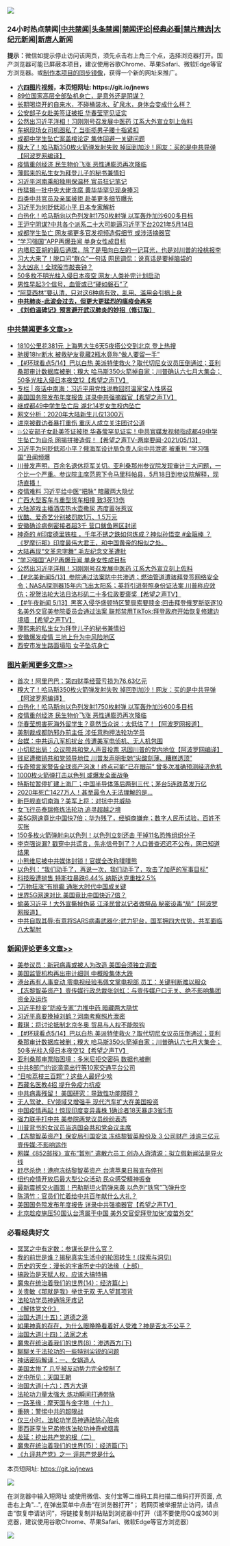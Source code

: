 ![](https://raw.githubusercontent.com/fqnews/bnews/master/64photo/fqnews-qr.jpg)

<div id="tt">
<h3>24小时热点禁闻|<a href="#%E4%B8%AD%E5%85%B1%E7%A6%81%E9%97%BB%E6%9B%B4%E5%A4%9A%E6%96%87%E7%AB%A0">中共禁闻</a>|<a href="#%E5%9B%BE%E7%89%87%E6%96%B0%E9%97%BB%E6%9B%B4%E5%A4%9A%E6%96%87%E7%AB%A0">头条禁闻</a>|<a href="#%E6%96%B0%E9%97%BB%E8%AF%84%E8%AE%BA%E6%9B%B4%E5%A4%9A%E6%96%87%E7%AB%A0">禁闻评论|<a href="#%E5%BF%85%E7%9C%8B%E7%BB%8F%E5%85%B8%E5%A5%BD%E6%96%87">经典必看|<a href="/video.md#%E7%A6%81%E7%89%87%E7%B2%BE%E9%80%89">禁片精选</a>|<a href="https://github.com/fqnews/djy/blob/master/gb/nf1351518.md#1">大纪元新闻</a>|<a href="https://github.com/fqnews/ntdtv/blob/master/gb/prog204.md#1">新唐人新闻</a></h3>
<div><b>提示：</b>微信如提示停止访问该网页，须先点击右上角三个点，选择浏览器打开。国产浏览器可能已屏蔽本项目，建议使用谷歌Chrome、苹果Safari、微软Edge等官方浏览器。或<a href="https://github.com/fqnews/bnews/blob/master/%E5%88%B6%E4%BD%9Cgit%E7%A6%81%E9%97%BB%E9%95%9C%E5%83%8F.md">制作本项目的同步镜像</a>，获得一个新的网址来推广。</div>
<ul>
<li><b><a href="http://d1.bdrive.tk/64.mp4" target="_blank">六四图片视频</a>，本页短网址: https://git.io/jnews</b></li>
<li><a href="/lifebaike/20210514/1546031.md">89位国家高层全部坠机身亡，是意外还是阴谋？</a></li>
<li><a href="/lifebaike/20210514/1546050.md">长期喝烧开的自来水，不碰桶装水、矿泉水，身体会变成什么样？</a></li>
<li><a href="/cbnews/20210514/1546063.md">公安部子女赴美签证被拒 华春莹罕见证实</a></li>
<li><a href="/cbnews/20210514/1546311.md">公然出习近平洋相！习刚刚号召发展中医药 江系大外宣立刻上佐料</a></li>
<li><a href="/cbnews/20210514/1546144.md">车祸现场女司机图私了 当街揽男子腰十指紧扣</a></li>
<li><a href="/ssgc/20210514/1546032.md">成都中学生坠亡案盖棺论定 集体回避一关键问题</a></li>
<li><a href="/topimagenews/20210514/1546206.md">糗大了！哈马斯350枚火箭弹发射失败 掉回到加沙！网友：买的是中共导弹【阿波罗网编译】</a></li>
<li><a href="/topimagenews/20210514/1545990.md">疫情重创经济 民生物价飞涨 恶性通膨恐再次降临</a></li>
<li><a href="/cbnews/20210514/1546272.md">薄熙来的私生女为拜登儿子的秘书兼情妇</a></li>
<li><a href="/cbnews/20210514/1546236.md">习近平河南乘船独用保温杯 官员狂记笔记</a></li>
<li><a href="/cnnews/20210514/1546411.md">传猛揭一批中央大佬贪腐 黄华华罕见现身捧习</a></li>
<li><a href="/cbnews/20210514/1546216.md">四类中共官员及亲属被拒 赴美更多细节曝光</a></li>
<li><a href="/comments/20210514/1546167.md">习近平为何贬低邓小平 日本专家解析</a></li>
<li><a href="/topimagenews/20210514/1546187.md">白热化！哈马斯向以色列发射1750枚射弹 以军轰炸加沙600多目标</a></li>
<li><a href="/bannedvideo/20210514/1546448.md">王沪宁阴谋?中共各个派系二十大可能逼习近平下台2021年5月14日</a></li>
<li><a href="/cnnews/20210514/1546500.md">成都学生坠亡 网友揭更多官发视频造假细节 或涉活摘器官</a></li>
<li><a href="/cbnews/20210514/1546358.md">“学习强国”APP再爆丑闻 单身女性成目标</a></li>
<li><a href="/ssgc/20210514/1545888.md">内塔尼亚胡的最后通牒，除了是甩向白左的一记耳光，也是对川普的投桃报李</a></li>
<li><a href="/comments/20210514/1546034.md">习大大来了！脱口问“群众”一句话 网民调侃：说真话是要掉脑袋的</a></li>
<li><a href="/cnnews/20210514/1546237.md">3大凶兆！全球股市敲丧钟？</a></li>
<li><a href="/cnnews/20210514/1546212.md">50多枚不明光柱入侵日本夜空 网友:人类补完计划启动</a></li>
<li><a href="/comments/20210514/1546248.md">男性早起3个信号，血管或已“硬如磐石”了</a></li>
<li><a href="/health/20210514/1546067.md">“阿莫西林”要认清，只对这6种病有效，乱用、滥用会引祸上身</a></li>
<li><b><a href="/comments/20200211/1275071.md" target="_blank">中共肺炎-此波会过去，但更大更猛烈的瘟疫会再来</a></b></li>
<li><b><a href="/comments/20200207/1272816.md" target="_blank">《刘伯温碑记》预言避开武汉肺炎的妙招（修订版）</a></b></li>
</ul>
</div>

<div class="catlist">
<h3><a href="/cbnews/" target="_blank">中共禁闻</a><span><a href="/cbnews/" target="_blank" rel="nofollow">更多文章>></a></span></h3>
<ul>
<li><a href="/cbnews/20210515/1546626.md" target="_blank">1810公里花381元 上海男大生6天5夜搭公交到北京 登上热搜</a></li>
<li><a href="/cbnews/20210515/1546609.md" target="_blank">驰援18hr断水 被救驴友竟藏2瓶水竟称“做人要留一手”</a></li>
<li><a href="/comments/20210515/1546604.md" target="_blank">【#环球看点5/14】巴以白热 美派特使救火？取代切尼女议员压倒通过；亚利桑那审计数据库被删；糗大 哈马斯350火箭掉自家；川普确认六七月大集会；50多光柱入侵日本夜空12【希望之声TV】</a></li>
<li><a href="/cbnews/20210515/1546587.md" target="_blank">专栏 | 夜话中南海：习近平用党性说教回怼温家宝人性感召</a></li>
<li><a href="/comments/20210514/1546526.md" target="_blank">美国国务院发布年度报告 详录中共强摘器官【希望之声TV】</a></li>
<li><a href="/cbnews/20210514/1546512.md" target="_blank">继成都49中学生坠亡后 湖北14岁女生校内坠亡</a></li>
<li><a href="/cbnews/20210514/1546498.md" target="_blank">网文分析：2020年大陆新生儿仅1300万</a></li>
<li><a href="/cbnews/20210514/1546497.md" target="_blank">进京被截访者暴打重伤 重庆人成立关注团讨公道</a></li>
<li><a href="/comments/20210514/1546468.md" target="_blank">💥公安部子女赴美签证被拒 华春莹罕见证实！中共官媒发视频指成都49中学生坠亡为自杀 网揭拼接造假！【希望之声TV-两岸要闻-2021/05/13】</a></li>
<li><a href="/cbnews/20210514/1546465.md" target="_blank">习近平为何贬低邓小平？俄海军设计局负责人向中共泄密 被重判 “学习强国”丑闻频爆</a></li>
<li><a href="/comments/20210514/1546447.md" target="_blank">川普发声明，百余名退休将军关切。亚利桑那州参议院发现审计三大问题，一个比一个严重。参议院主席范恩下令马里科帕县，5月18日到参议院解释，现场直播！</a></li>
<li><a href="/cbnews/20210514/1546406.md" target="_blank">疫情难料 习近平给中医“把脉” 暗藏两大隐忧</a></li>
<li><a href="/cbnews/20210514/1546405.md" target="_blank">广西大型客车与重型货车相撞 致3死13伤</a></li>
<li><a href="/cbnews/20210514/1546404.md" target="_blank">大陆游戏主播酒店热水壶撒尿 态度嚣张惹议</a></li>
<li><a href="/cbnews/20210514/1546403.md" target="_blank">优酷、爱奇艺分别被罚款1万、1.5万元</a></li>
<li><a href="/cbnews/20210514/1546402.md" target="_blank">安徽确诊病例密接者超3千 营口鲅鱼圈区封闭</a></li>
<li><a href="/comments/20210514/1546389.md" target="_blank">神奇的 #印度德里铁柱 ，千年不锈之鉄如何炼成？神似孙悟空 #金箍棒 ？《罗摩衍那》印度最伟大君王，和中国黄帝的相似之处。</a></li>
<li><a href="/cbnews/20210514/1546372.md" target="_blank">大陆再现“文革忠字舞” 毛左纪念文革遭批</a></li>
<li><a href="/cbnews/20210514/1546358.md" target="_blank">“学习强国”APP再爆丑闻 单身女性成目标</a></li>
<li><a href="/cbnews/20210514/1546311.md" target="_blank">公然出习近平洋相！习刚刚号召发展中医药 江系大外宣立刻上佐料</a></li>
<li><a href="/comments/20210514/1546278.md" target="_blank">【#北美新闻5/13】参院通过法案防中共渗透；燃油管道遭骇拜登签网络安全令；NASA探测器15年内飞出太阳系；英将引进带照身份证法案 川普称应效仿；祝贺法轮大法日洛杉矶二十多位政要褒奖【希望之声TV】</a></li>
<li><a href="/comments/20210514/1546277.md" target="_blank">【#午夜新闻 5/13】黑客入侵华盛顿特区警局索要赎金;回击拜登俄罗斯驱逐10名美外交官美参院委员会通过法案 联邦禁用TikTok;拜登政府开始恢复修建边境墙 【希望之声TV】</a></li>
<li><a href="/cbnews/20210514/1546272.md" target="_blank">薄熙来的私生女为拜登儿子的秘书兼情妇</a></li>
<li><a href="/cbnews/20210514/1546261.md" target="_blank">安徽爆发疫情 三地上升为中风险地区</a></li>
<li><a href="/cbnews/20210514/1546241.md" target="_blank">西安市发生路面塌陷 女子坠坑身亡</a></li>

</ul>
</div>
<div class="catlist">
<h3><a href="/topimagenews/" target="_blank">图片新闻</a><span><a href="/topimagenews/" target="_blank" rel="nofollow">更多文章>></a></span></h3>
<ul>
<li><a href="/topimagenews/20210514/1546230.md" target="_blank">首次！阿里巴巴：第四财季经营亏损为76.63亿元</a></li>
<li><a href="/topimagenews/20210514/1546206.md" target="_blank">糗大了！哈马斯350枚火箭弹发射失败 掉回到加沙！网友：买的是中共导弹【阿波罗网编译】</a></li>
<li><a href="/topimagenews/20210514/1546187.md" target="_blank">白热化！哈马斯向以色列发射1750枚射弹 以军轰炸加沙600多目标</a></li>
<li><a href="/topimagenews/20210514/1545990.md" target="_blank">疫情重创经济 民生物价飞涨 恶性通膨恐再次降临</a></li>
<li><a href="/topimagenews/20210513/1545571.md" target="_blank">华春莹想害死海外留学生？竟然当众说：太低估了！【阿波罗网报道】</a></li>
<li><a href="/topimagenews/20210513/1545504.md" target="_blank">美制裁成都防邪办前主任 涉任意拘押法轮功学员</a></li>
<li><a href="/topimagenews/20210513/1545462.md" target="_blank">台媒：中共运八军机扰台 传遭美军电侦机、无人机包围</a></li>
<li><a href="/topimagenews/20210513/1545194.md" target="_blank">小切尼出局：众议院共和党人声音投票 巩固川普的党内地位【阿波罗网编译】</a></li>
<li><a href="/topimagenews/20210513/1545184.md" target="_blank">钱尼遭撤销共和党领导地位 川普发声明批她“尖酸刻薄、糟糕透顶”</a></li>
<li><a href="/topimagenews/20210512/1545129.md" target="_blank">传奇预言家警告全球资产泡沫！终点可能“已在眼前” 曾多次准确预测经济危机</a></li>
<li><a href="/topimagenews/20210512/1545100.md" target="_blank">1000枚火箭弹打击以色列 或爆发全面战争</a></li>
<li><a href="/topimagenews/20210512/1544992.md" target="_blank">特斯拉暂停扩建上海厂；中国半导体落后两到三代；茅台5连跌蒸发万亿</a></li>
<li><a href="/topimagenews/20210512/1544931.md" target="_blank">2020年死亡1427万人！甚至最令人无法理解的是&#8230;</a></li>
<li><a href="/topimagenews/20210512/1544826.md" target="_blank">新巨舰直切南海？美军上将：对抗中共威胁</a></li>
<li><a href="/topimagenews/20210512/1544658.md" target="_blank">女飞行员泰瑞修炼法轮功 追寻超越之境</a></li>
<li><a href="/topimagenews/20210511/1544302.md" target="_blank">美5G网速竟比中国快7倍；华为残了，经销商嫌弃；数字人民币试验，百姓不买账</a></li>
<li><a href="/topimagenews/20210511/1544161.md" target="_blank">150多枚火箭弹射向以色列！以色列立刻还击 干掉11名恐怖组织分子</a></li>
<li><a href="/topimagenews/20210511/1544116.md" target="_blank">李克强说漏? 戳穿中共谎言，先兆信号到了？人口普查迟迟不公布，网已知道结果</a></li>
<li><a href="/topimagenews/20210511/1544059.md" target="_blank">小熊维尼被中共媒体封锁！官媒全改称噗噗熊</a></li>
<li><a href="/topimagenews/20210511/1543978.md" target="_blank">以色列：“我们动手了，再说一次，我们动手了，攻击了加萨的军事目标”</a></li>
<li><a href="/topimagenews/20210511/1543814.md" target="_blank">科技股遭抛售 特斯拉暴跌6.44% 纳斯达克重挫2.5%</a></li>
<li><a href="/topimagenews/20210511/1543692.md" target="_blank">“万物狂涨”有排癫 通胀大时代中国成关键</a></li>
<li><a href="/topimagenews/20210511/1543691.md" target="_blank">世界5G网速对比 美国竟比中国快近7倍？</a></li>
<li><a href="/topimagenews/20210509/1542876.md" target="_blank">偷袭习近平！大外宣撕掉伪装 江泽民曾以记者做祭品 秘密设毒“局”【阿波罗网报道】</a></li>
<li><a href="/topimagenews/20210509/1542826.md" target="_blank">中共自取其辱:有意将SARS病毒武器化;武力犯台，国军拥四大优势，共军面临八大掣肘</a></li>

</ul>
</div>
<div class="catlist">
<h3><a href="/comments/" target="_blank">新闻评论</a><span><a href="/comments/" target="_blank" rel="nofollow">更多文章>></a></span></h3>
<ul>
<li><a href="/comments/20210515/1546635.md" target="_blank">美参议员：新冠病毒或被人为改造 美国会须独立调查</a></li>
<li><a href="/comments/20210515/1546634.md" target="_blank">美国监管机构再出审计细则 中概股集体大跌</a></li>
<li><a href="/comments/20210515/1546622.md" target="_blank">港台再有人事变动 零电视经验韦佩文掌电视部 员工：关键判断难以服众</a></li>
<li><a href="/comments/20210515/1546621.md" target="_blank">【冻黎智英资产】壹传媒行政总裁张剑虹：与壹传媒户口无关、绝不影响集团资金及运作</a></li>
<li><a href="/comments/20210515/1546620.md" target="_blank">习近平秒变“防疫专家”力推中药 暗藏两大隐忧</a></li>
<li><a href="/comments/20210515/1546619.md" target="_blank">习近平真要换掉刘鹤？河南考察照片泄密</a></li>
<li><a href="/comments/20210515/1546618.md" target="_blank">戴琪：将讨论抵制北京冬奥 贸易与人权不能脱钩</a></li>
<li><a href="/comments/20210515/1546604.md" target="_blank">【#环球看点5/14】巴以白热 美派特使救火？取代切尼女议员压倒通过；亚利桑那审计数据库被删；糗大 哈马斯350火箭掉自家；川普确认六七月大集会；50多光柱入侵日本夜空12【希望之声TV】</a></li>
<li><a href="/comments/20210515/1546603.md" target="_blank">亚利桑那审票陷困境：多米尼拒交密码 数据也被删</a></li>
<li><a href="/comments/20210515/1546602.md" target="_blank">中共8部门约谈滴滴出行等10家交通平台公司</a></li>
<li><a href="/comments/20210515/1546601.md" target="_blank">“日啖荔枝三百颗”？这些人最好少啖</a></li>
<li><a href="/comments/20210515/1546600.md" target="_blank">西藏名医教4招 提升免疫力抗疫</a></li>
<li><a href="/comments/20210515/1546599.md" target="_blank">中共病毒残留！ 美国研究：导致性功能障碍？</a></li>
<li><a href="/comments/20210515/1546598.md" target="_blank">无人驾驶、EV领域又增强手 现代汽车扩大在美国投资</a></li>
<li><a href="/comments/20210515/1546590.md" target="_blank">中国疫情再起！惊现印度变异毒株 1确诊者18天暴走3省5市</a></li>
<li><a href="/comments/20210515/1546578.md" target="_blank">强力联手打中共 美参院两党议员纷纷表态</a></li>
<li><a href="/comments/20210515/1546577.md" target="_blank">川普背书的女议员当选国会共和党会议主席</a></li>
<li><a href="/comments/20210515/1546570.md" target="_blank">【冻黎智英资产】保安局引国安法 冻结黎智英股份及 3 公司财产 涉逾三亿元 壹传媒:不影响运作</a></li>
<li><a href="/comments/20210515/1546569.md" target="_blank">网媒《852邮报》宣布“暂别” 遣散六员工 创办人游清源：拟立假新闻法是导火线</a></li>
<li><a href="/comments/20210515/1546568.md" target="_blank">赶尽杀绝！港府冻结黎智英资产 台湾苹果日报宣布停刊</a></li>
<li><a href="/comments/20210514/1546550.md" target="_blank">纽约疫情开放后最大型公众活动 民众感受精神振奋</a></li>
<li><a href="/comments/20210514/1546539.md" target="_blank">最新震撼交火画面！巴勒斯坦火箭弹来袭 以色列“铁穹”飞弹升空</a></li>
<li><a href="/comments/20210514/1546535.md" target="_blank">陈清竹：官员们忙着给中共百年献什么大礼？</a></li>
<li><a href="/comments/20210514/1546526.md" target="_blank">美国国务院发布年度报告 详录中共强摘器官【希望之声TV】</a></li>
<li><a href="/comments/20210514/1546519.md" target="_blank">北京趁疫施压50国认台湾属于中国 美外交官促拜登加快“疫苗外交”</a></li>

</ul>
</div>

<div class="catlist">
<h3>必看经典好文</h3>
<ul>
<li><a href="/tculture/20200812/1378929.md" target="_blank">冥冥之中有定数：参谋长是什么官？</a></li>
<li><a href="/comments/20200715/1359453.md" target="_blank">我的前世是谁？揭秘真实生活中的轮回转生！(探索与洞见)</a></li>
<li><a href="/tculture/20121025/73065.md" target="_blank">历史的天空：漫长的宇宙历史中的法缘（上部）</a></li>
<li><a href="/comments/20200814/1379994.md" target="_blank">搞政治是天赋人权，应该大搞特搞</a></li>
<li><a href="/topimagenews/20180605/953415.md" target="_blank">魔鬼在统治着我们的世界(14)：经济篇(上)</a></li>
<li><a href="/topimagenews/20170331/738673.md" target="_blank">关贵敏《那就是我》举世无双 无人望其项背</a></li>
<li><a href="/health/20170626/780263.md" target="_blank">法轮功学员神通除牙疼记</a></li>
<li><a href="/bookwiki/20130610/138400.md" target="_blank">《解体党文化》</a></li>
<li><a href="/topimagenews/20180322/917868.md" target="_blank">治国大道(十五)：道德之源</a></li>
<li><a href="/comments/20200623/1346844.md" target="_blank">如果神真的存在，为什么眼睁睁看着好人受难？神是否太不公平？</a></li>
<li><a href="/cbnews/20180320/916962.md" target="_blank">治国大道(十四)：法家之术</a></li>
<li><a href="/topimagenews/20180527/948714.md" target="_blank">魔鬼在统治着我们的世界(8)：渗透西方(下)</a></li>
<li><a href="/comments/20190417/1114875.md" target="_blank">聊聊关于法轮功的一些特别尖锐的问题</a></li>
<li><a href="/comments/20200609/1342224.md" target="_blank">神话密码解译：一、女娲造人</a></li>
<li><a href="/comments/20200624/1349702.md" target="_blank">美国太惨了 几乎被反动势力完全控制了</a></li>
<li><a href="/tculture/xiulian/20151111/470021.md" target="_blank">定中所见：天国王朝</a></li>
<li><a href="/comments/20201110/1428663.md" target="_blank">治国大道(十六)：西方大道</a></li>
<li><a href="/cbnews/20200816/1381005.md" target="_blank">法轮功力量太强大 炼功瞬间打通带脉</a></li>
<li><a href="/topimagenews/20180327/919935.md" target="_blank">一路圣缘：摩天国与金字塔（十九）</a></li>
<li><a href="/comments/20200717/1362287.md" target="_blank">重磅：警惕中共的超限战</a></li>
<li><a href="/health/20170626/780270.md" target="_blank">仅三小时，法轮功学员神通祛除心脏病</a></li>
<li><a href="/topimagenews/20210214/1487270.md" target="_blank">墨西哥孪生兄弟修炼法轮功神奇戒烟毒</a></li>
<li><a href="/comments/20200928/1404653.md" target="_blank">龙延：挖出共产党的根（二）</a></li>
<li><a href="/topimagenews/20180610/955499.md" target="_blank">魔鬼在统治着我们的世界(15)：经济篇(下)</a></li>
<li><a href="/bookonline/20131116/201056.md" target="_blank">《九评共产党》之一 评共产党是什么</a></li>

</ul>
</div>

本页短网址: https://git.io/jnews

![](https://raw.githubusercontent.com/fqnews/bnews/master/64photo/fqnews-qr.jpg)

在浏览器中输入短网址 或使用微信、支付宝等二维码工具扫描二维码打开页面, 点击右上角"...", 在弹出菜单中点击“在浏览器打开”； 若网页被举报禁止访问，请点击“恢复申请访问”，将链接复制并粘贴到浏览器中打开（请不要使用QQ或360浏览器，建议使用谷歌Chrome、苹果Safari、微软Edge等官方浏览器）

![](https://raw.githubusercontent.com/fqnews/bnews/master/64photo/wx.jpg)